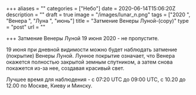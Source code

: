 +++
aliases = ""
categories = ["Небо"]
date = 2020-06-14T15:06:20Z
description = ""
draft = true
image = "/images/lunar_n.png"
tags = ["2020 ", "Венера ", "Луна ", "июнь"]
title = "Затмение Венеры Луной-(copy)"
type = "post"
url = ""

+++
Затмение Венеры Луной 19 июня 2020 - не пропустите.  
  
19 июня при дневной видимости можно будет наблюдать затмение (покрытие) Венеры Луной. Лунное покрытие означает, что Венера окажется полностью закрытой земным спутником, а затем снова покажется из-за нее, создавая красивый свет.  
  
Лучшее время для наблюдения - с 07:20 UTC до 09:00 UTC, c 10.20 до 12.00 по Москве, Киеву и Минску.